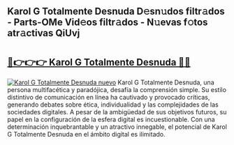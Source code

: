 ## Karol G Totalmente Desnuda D𝚎sn𝚞dos filtr𝚊dos - Parts-OMe Vid𝚎os filtr𝚊dos - N𝚞evas f𝚘tos atr𝚊ctivas QiUvj

# <h2><a href="http://mbcmq7.tromn.icu/?c=Karol+G+Totalmente+Desnuda">🔗👉👉👉 Karol G Totalmente Desnuda 🔗🔗</a></h2>

[![Karol G Totalmente Desnuda nuevo](https://i.imgur.com/pEAQMta.gif)](http://mbcmq7.tromn.icu/?c=Karol+G+Totalmente+Desnuda)
Karol G Totalmente Desnuda, una persona multifacética y paradójica, desafía la comprensión simple. Su estilo distintivo de comunicación en línea ha cautivado y provocado críticas, generando debates sobre ética, individualidad y las complejidades de las sociedades digitales. A pesar de la ambigüedad de sus objetivos futuros, su papel en la configuración de la esfera digital es incuestionable. Con una determinación inquebrantable y un atractivo innegable, el potencial de Karol G Totalmente Desnuda en el ámbito digital es ilimitado.
